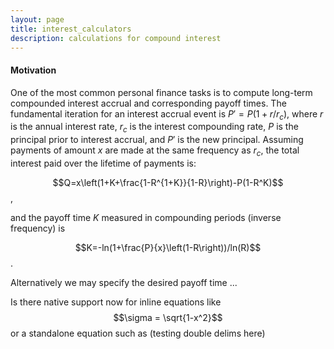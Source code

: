 ```yaml
---
layout: page
title: interest_calculators
description: calculations for compound interest
---
```


#### Motivation

One of the most common personal finance tasks is to compute long-term compounded interest accrual and corresponding payoff times. The fundamental iteration for an interest accrual event is $P'=P(1+r/r_c)$, where $r$ is the annual interest rate, $r_c$ is the interest compounding rate, $P$ is the principal prior to interest accrual, and $P'$ is the new principal.  Assuming payments of amount $x$ are made at the same frequency as $r_c$, the total interest paid over the lifetime of payments is: 


$$Q=x\left(1+K+\frac{1-R^{1+K}}{1-R}\right)-P(1-R^K)$$,


and the payoff time $K$ measured in compounding periods (inverse frequency) is


$$K=-ln(1+\frac{P}{x}\left(1-R\right))/ln(R)$$.


Alternatively we may specify the desired payoff time ... 

Is there native support now for inline equations like $$\sigma = \sqrt{1-x^2}$$ or a standalone equation such as (testing double delims here)



